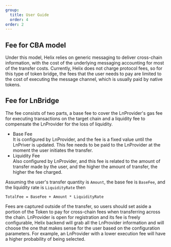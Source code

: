```yaml
---
group:
  title: User Guide
  order: 4
order: 2
---
```


## Fee for CBA model
Under this model, Helix relies on generic messaging to deliver cross-chain information, with the cost of the underlying messaging accounting for most of the transfer costs. Currently, Helix does not charge protocol fees, so for this type of token bridge, the fees that the user needs to pay are limited to the cost of executing the message channel, which is usually paid by native tokens.
## Fee for LnBridge
The fee consists of two parts, a base fee to cover the LnProvider's gas fee for executing transactions on the target chain and a liquidity fee to compensate the LnProvider for the loss of liquidity.
* Base Fee
<br>It is configured by LnProvider, and the fee is a fixed value until the LnPriver is updated. This fee needs to be paid to the LnProvider at the moment the user initiates the transfer.
* Liquidity Fee
<br>Also configured by LnProvider, and this fee is related to the amount of transfer made by the user, and the higher the amount of transfer, the higher the fee charged.

Assuming the user's transfer quantity is `Amount`, the base fee is `BaseFee`, and the liquidity rate is `LiquidityRate` then
```
TotalFee = BaseFee + Amount * LiquidityRate
```

Fees are captured outside of the transfer, so users should set aside a portion of the Token to pay for cross-chain fees when transferring across the chain. LnProvider is open for registration and its fee is freely configurable, Helix backend will grab all the LnProvider information and will choose the one that makes sense for the user based on the configuration parameters. For example, an LnProvider with a lower execution fee will have a higher probability of being selected.
